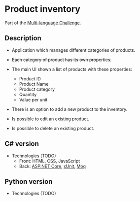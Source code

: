 # Product inventory

Part of the [Multi-language Challenge](https://github.com/davamix/multi-language-challenge).

## Description

- Application which manages different categories of products.
- ~~Each category of product has its own properties.~~
- The main UI shown a list of products with these properties:
    - Product ID
    - Product Name
    - Product category
    - Quantity
    - Value per unit

- There is an option to add a new product to the inventory.
- Is possible to edit an existing product.
- Is possible to delete an existing product.

## C# version

- Technologies (TODO)
    - Front: HTML, CSS, JavaScript
    - Back: [ASP.NET Core](https://github.com/dotnet/aspnetcore), [xUnit](https://github.com/xunit/xunit), [Moq](https://github.com/moq/moq4)

## Python version

- Technologies (TODO)
